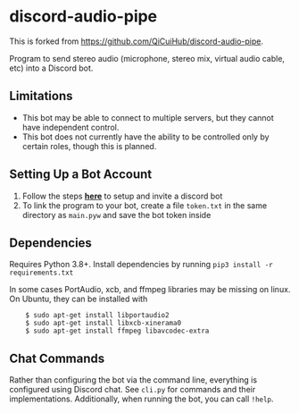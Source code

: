 # discord-audio-pipe

This is forked from https://github.com/QiCuiHub/discord-audio-pipe.

Program to send stereo audio (microphone, stereo mix, virtual audio cable, etc) into a Discord bot.

## Limitations
* This bot may be able to connect to multiple servers, but they cannot have independent control.
* This bot does not currently have the ability to be controlled only by certain roles, though this is planned.

## Setting Up a Bot Account
1. Follow the steps [**here**](https://discordpy.readthedocs.io/en/latest/discord.html) to setup and invite a discord bot
2. To link the program to your bot, create a file ``token.txt`` in the same directory as `main.pyw` and save the bot token inside

## Dependencies
Requires Python 3.8+. Install dependencies by running `pip3 install -r requirements.txt`

In some cases PortAudio, xcb, and ffmpeg libraries may be missing on linux. On Ubuntu, they can be installed with
```
    $ sudo apt-get install libportaudio2
    $ sudo apt-get install libxcb-xinerama0
    $ sudo apt-get install ffmpeg libavcodec-extra
```

## Chat Commands
Rather than configuring the bot via the command line, everything is configured using Discord chat.  See `cli.py` for commands and their implementations.  Additionally, when running the bot, you can call `!help`.